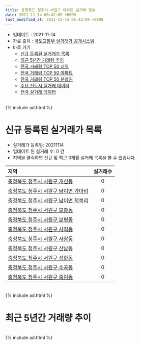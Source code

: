 ```yaml
---
title: 충청북도 청주시 서원구 아파트 실거래 정보
date: 2021-11-14 06:42:09 +0900
last_modified_at: 2021-11-14 06:42:09 +0900
---
```


* 업데이트 : 2021-11-14
* 자료 출처 : [국토교통부 실거래가 공개시스템](http://rt.molit.go.kr)
* 바로 가기
    * [신규 등록된 실거래가 목록](#신규-등록된-실거래가-목록)
    * [최근 5년간 거래량 추이](#최근-5년간-거래량-추이)
    * [전국 거래량 TOP 50 지역](https://inasie.github.io/apt-trade-info/최근-3개월-전국에서-가장-거래가-많이-발생한-지역)
    * [전국 거래량 TOP 50 아파트](https://inasie.github.io/apt-trade-info/최근-3개월-전국에서-가장-거래가-많이-발생한-아파트)
    * [전국 거래량 TOP 50 분양권](https://inasie.github.io/apt-trade-info/최근-3개월-전국에서-가장-거래가-많이-발생한-분양권)
    * [주요 신도시 실거래 데이터](https://inasie.github.io/apt-trade-info/주요-신도시)
    * [전국 실거래 데이터](https://inasie.github.io/apt-trade-info/전국)

<br>
{% include ad.html %}
<br>

# 신규 등록된 실거래가 목록
* 실거래가 등록일: 20211114
* 업데이트 된 실거래 수: 0 건
* 지역을 클릭하면 신규 및 최근 3개월 실거래 목록을 볼 수 있습니다.


|지역|실거래수|
|:---|:---:|
|[충청북도 청주시 서원구 개신동](https://inasie.github.io/apt-trade-info/충청북도-청주시-서원구-개신동)|0|
|[충청북도 청주시 서원구 남이면 가마리](https://inasie.github.io/apt-trade-info/충청북도-청주시-서원구-남이면-가마리)|0|
|[충청북도 청주시 서원구 남이면 척북리](https://inasie.github.io/apt-trade-info/충청북도-청주시-서원구-남이면-척북리)|0|
|[충청북도 청주시 서원구 모충동](https://inasie.github.io/apt-trade-info/충청북도-청주시-서원구-모충동)|0|
|[충청북도 청주시 서원구 분평동](https://inasie.github.io/apt-trade-info/충청북도-청주시-서원구-분평동)|0|
|[충청북도 청주시 서원구 사직동](https://inasie.github.io/apt-trade-info/충청북도-청주시-서원구-사직동)|0|
|[충청북도 청주시 서원구 사창동](https://inasie.github.io/apt-trade-info/충청북도-청주시-서원구-사창동)|0|
|[충청북도 청주시 서원구 산남동](https://inasie.github.io/apt-trade-info/충청북도-청주시-서원구-산남동)|0|
|[충청북도 청주시 서원구 성화동](https://inasie.github.io/apt-trade-info/충청북도-청주시-서원구-성화동)|0|
|[충청북도 청주시 서원구 수곡동](https://inasie.github.io/apt-trade-info/충청북도-청주시-서원구-수곡동)|0|
|[충청북도 청주시 서원구 죽림동](https://inasie.github.io/apt-trade-info/충청북도-청주시-서원구-죽림동)|0|


<br>
{% include ad.html %}
<br>

# 최근 5년간 거래량 추이


<div style="width:100%;">
    <canvas id="deal_progress" height="200"></canvas>
</div>

<script>
new Chart(document.getElementById("deal_progress"), {
    type: 'line',
    data: {
        labels: ['201611','201612','201701','201702','201703','201704','201705','201706','201707','201708','201709','201710','201711','201712','201801','201802','201803','201804','201805','201806','201807','201808','201809','201810','201811','201812','201901','201902','201903','201904','201905','201906','201907','201908','201909','201910','201911','201912','202001','202002','202003','202004','202005','202006','202007','202008','202009','202010','202011','202012','202101','202102','202103','202104','202105','202106','202107','202108','202109','202110','202111'],
        datasets: [{
            label: '매매',
            pointRadius: 1,
            data: [180, 161, 161, 186, 217, 154, 232, 236, 240, 220, 210, 182, 192, 145, 165, 157, 226, 180, 281, 155, 159, 135, 152, 175, 140, 121, 188, 179, 179, 161, 140, 186, 230, 177, 218, 260, 252, 382, 283, 320, 279, 418, 815, 638, 279, 220, 204, 300, 515, 604, 438, 449, 618, 1126, 1438, 647, 450, 457, 429, 370, 52],
            borderColor: "rgba(255, 201, 14, 1)",
            backgroundColor: "rgba(255, 201, 14, 0.5)",
            fill: false,
            lineTension: 0
        },{
            label: '전월세',
            pointRadius: 1,
            data: [173, 246, 266, 245, 220, 173, 168, 183, 206, 172, 172, 129, 153, 147, 187, 192, 217, 171, 193, 180, 178, 155, 135, 191, 164, 204, 219, 239, 220, 184, 188, 144, 172, 180, 171, 189, 167, 218, 217, 302, 216, 167, 219, 237, 193, 189, 164, 162, 195, 235, 284, 257, 261, 505, 545, 474, 331, 220, 206, 225, 48],
            borderColor: "rgba(0, 141, 185, 1)",
            backgroundColor: "rgba(0, 141, 185, 0.5)",
            fill: false,
            lineTension: 0
        }
        ]
    },
    options: {
        responsive: true,
        title: {
            display: false
        },
        tooltips: {
            mode: 'index',
            intersect: false
        },
        hover: {
            mode: 'nearest',
            intersect: true
        },
        scales: {
            xAxes: [{
                display: true,
                scaleLabel: {
                    display: true,
                    labelString: '년/월'
                }
            }],
            yAxes: [{
                display: true,
                ticks: {
                    suggestedMin: 0,
                },
                scaleLabel: {
                    display: true,
                    labelString: '실거래 수'
                }
            }]
        }
    }
});

</script>


<br>
{% include ad.html %}
<br>

